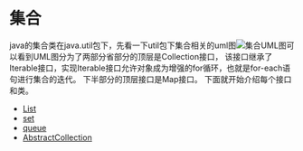 # 集合


java的集合类在java.util包下，先看一下util包下集合相关的uml图![集合UML图][collections]可以看到UML图分为了两部分省部分的顶层是Collection接口，
该接口继承了Iterable接口，实现Iterable接口允许对象成为增强的for循环，也就是for-each语句进行集合的迭代。 下半部分的顶层接口是Map接口。
下面就开始介绍每个接口和类。

* [List](https://github.com/TransientWang/KnowledgeBase/blob/master/base/collections/list/list.md)
* [set](https://github.com/TransientWang/KnowledgeBase/blob/master/base)
* [queue](https://github.com/TransientWang/KnowledgeBase/blob/master/base)
* [AbstractCollection](https://github.com/TransientWang/KnowledgeBase/blob/master/base/collections/AbstractCollection.markdown)



[collections]: https://github.com/TransientWang/KnowledgeBase/blob/master/picture/collections.png "集合类UML图" 